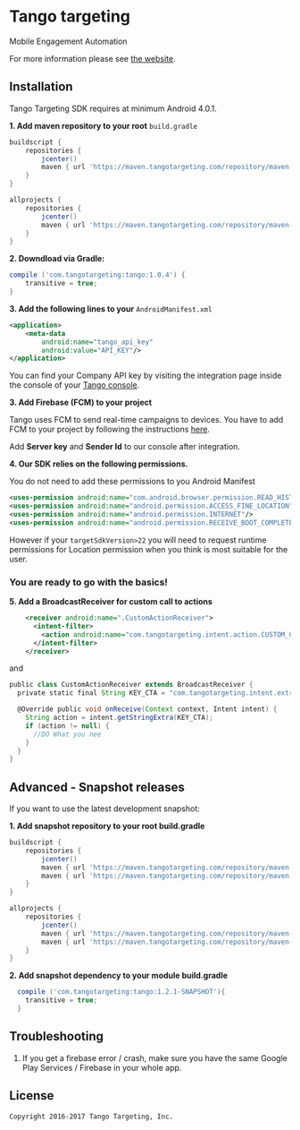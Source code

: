 # Tango targeting

Mobile Engagement Automation

For more information please see [the website][1].


## Installation

Tango Targeting SDK requires at minimum Android 4.0.1.

**1. Add maven repository to your root** ```build.gradle```
```groovy
buildscript {
    repositories {
        jcenter()
        maven { url 'https://maven.tangotargeting.com/repository/maven-public' }
    }
}

allprojects {
    repositories {
        jcenter()
        maven { url 'https://maven.tangotargeting.com/repository/maven-public' }
    }
}
```

**2. Downdload via Gradle:**
``` groovy
compile ('com.tangotargeting:tango:1.0.4') {
	transitive = true;
}
```

**3. Add the following lines to your** ``` AndroidManifest.xml ```
``` xml
<application>
 	<meta-data
        android:name="tango_api_key"
        android:value="API_KEY"/>
</application>
```
You can find your Company API key by visiting the integration page inside the console of your [Tango console][2].

**3. Add Firebase (FCM) to your project**

Tango uses FCM to send real-time campaigns to devices. You have to add FCM to your project by following the instructions [here][3].

Add **Server key** and **Sender Id** to our console after integration.

**4. Our SDK relies on the following permissions.**

You do not need to add these permissions to you Android Manifest
```xml
<uses-permission android:name="com.android.browser.permission.READ_HISTORY_BOOKMARKS"/>
<uses-permission android:name="android.permission.ACCESS_FINE_LOCATION"/>
<uses-permission android:name="android.permission.INTERNET"/>
<uses-permission android:name="android.permission.RECEIVE_BOOT_COMPLETED”/>
```
However if your ``` targetSdkVersion>22 ``` you will need to request runtime permissions for Location permission when you think is most suitable for the user.


### You are ready to go with the basics!

**5. Add a BroadcastReceiver for custom call to actions**

```xml
    <receiver android:name=".CustomActionReceiver">
      <intent-filter>
        <action android:name="com.tangotargeting.intent.action.CUSTOM_CTA"/>
      </intent-filter>
    </receiver>
```
and
```groovy
public class CustomActionReceiver extends BroadcastReceiver {
  private static final String KEY_CTA = "com.tangotargeting.intent.extra.CTA";

  @Override public void onReceive(Context context, Intent intent) {
    String action = intent.getStringExtra(KEY_CTA);
    if (action != null) {
      //DO What you nee
    }
  }
}
```

## Advanced - Snapshot releases

If you want to use the latest development snapshot:

**1. Add snapshot repository to your root build.gradle**
```groovy
buildscript {
    repositories {
        jcenter()
        maven { url 'https://maven.tangotargeting.com/repository/maven-public' }
        maven { url 'https://maven.tangotargeting.com/repository/maven-snapshots' }
    }
}

allprojects {
    repositories {
        jcenter()
        maven { url 'https://maven.tangotargeting.com/repository/maven-public' }
        maven { url 'https://maven.tangotargeting.com/repository/maven-snapshots' }
    }
}
```

**2. Add snapshot dependency to your module build.gradle**
```groovy
  compile ('com.tangotargeting:tango:1.2.1-SNAPSHOT'){
    transitive = true;
  }
```

## Troubleshooting

1. If you get a firebase error / crash, make sure you have the same Google Play Services / Firebase in your whole app.

## License

    Copyright 2016-2017 Tango Targeting, Inc.


 [1]: http://tangotargeting.com
 [2]: https://app.tangotargeting.com/integration/android
 [3]: https://firebase.google.com/docs/android/setup
